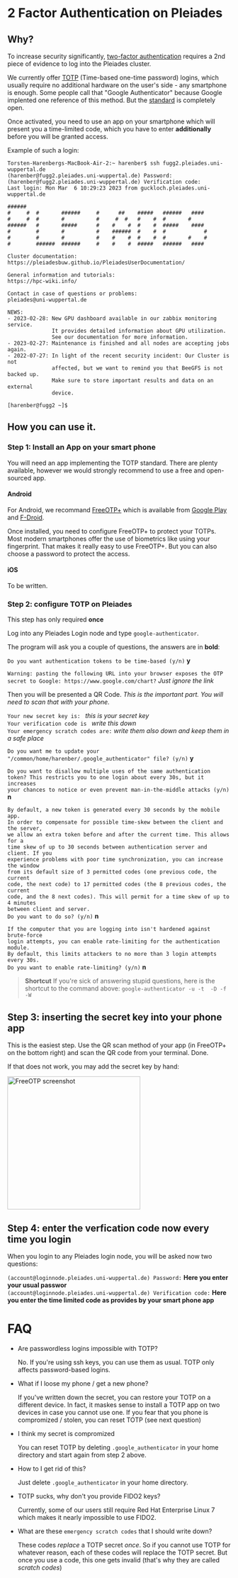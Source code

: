 # 2 Factor Authentication on Pleiades

## Why?

To increase security significantly, [two-factor authentication](https://en.wikipedia.org/wiki/Multi-factor_authentication) requires a 2nd piece of evidence to log into the Pleiades cluster. 

We currently offer [TOTP](https://en.wikipedia.org/wiki/Time-based_one-time_password) (Time-based one-time password) logins, which usually require no additional hardware on the user's side - any smartphone is enough. Some people call that "Google Authenticator" because Google implented one reference of this method. But the [standard](https://datatracker.ietf.org/doc/html/rfc6238) is completely open.

Once activated, you need to use an app on your smartphone which will present you a time-limited code, which you have to enter **additionally** before you will be granted access.

Example of such a login:

```
Torsten-Harenbergs-MacBook-Air-2:~ harenber$ ssh fugg2.pleiades.uni-wuppertal.de
(harenber@fugg2.pleiades.uni-wuppertal.de) Password:
(harenber@fugg2.pleiades.uni-wuppertal.de) Verification code:
Last login: Mon Mar  6 10:29:23 2023 from guckloch.pleiades.uni-wuppertal.de

######
#     #  #       ######     #      ##    #####   ######   ####
#     #  #       #          #     #  #   #    #  #       #
######   #       #####      #    #    #  #    #  #####    ####
#        #       #          #    ######  #    #  #            #
#        #       #          #    #    #  #    #  #       #    #
#        ######  ######     #    #    #  #####   ######   ####

Cluster documentation:
https://pleiadesbuw.github.io/PleiadesUserDocumentation/

General information and tutorials:
https://hpc-wiki.info/

Contact in case of questions or problems:
pleiades@uni-wuppertal.de

NEWS:
- 2023-02-28: New GPU dashboard available in our zabbix monitoring service.
              It provides detailed information about GPU utilization.
              See our documentation for more information.
- 2023-02-27: Maintenance is finished and all nodes are accepting jobs again.
- 2022-07-27: In light of the recent security incident: Our Cluster is not
              affected, but we want to remind you that BeeGFS is not backed up.
              Make sure to store important results and data on an external
              device.

[harenber@fugg2 ~]$
```

## How you can use it.

### Step 1: Install an App on your smart phone

You will need an app implementing the TOTP standard. There are plenty available, however we would strongly recommend to use a free and open-sourced app.

#### Android

For Android, we recommand [FreeOTP+](https://github.com/helloworld1/FreeOTPPlus) which is available from [Google Play](https://play.google.com/store/apps/details?id=org.liberty.android.freeotpplus) and [F-Droid](https://f-droid.org/de/packages/org.liberty.android.freeotpplus/).

Once installed, you need to configure FreeOTP+ to protect your TOTPs. Most modern smartphones offer the use of biometrics like using your fingerprint.  That makes it really easy to use FreeOTP+. But you can also choose a password to protect the access.

#### iOS

To be written.

### Step 2: configure TOTP on Pleiades

This step has only required **once**

Log into any Pleiades Login node and type `google-authenticator`.

The program will ask you a couple of questions, the answers are in **bold**:

`Do you want authentication tokens to be time-based (y/n)` **y**

`Warning: pasting the following URL into your browser exposes the OTP secret to Google:
  https://www.google.com/chart?` *Just ignore the link*

Then you will be presented a QR Code. *This is the important part. You will need to scan that with your phone.*

`Your new secret key is: ` *this is your secret key*\
`Your verification code is ` *write this down*\
`Your emergency scratch codes are:` *write them also down and keep them in a safe place*

`Do you want me to update your "/common/home/harenber/.google_authenticator" file? (y/n)` **y**

`Do you want to disallow multiple uses of the same authentication`\
`token? This restricts you to one login about every 30s, but it increases`\
`your chances to notice or even prevent man-in-the-middle attacks (y/n)` **n**


`By default, a new token is generated every 30 seconds by the mobile app.`\
`In order to compensate for possible time-skew between the client and the server,`\
`we allow an extra token before and after the current time. This allows for a`\
`time skew of up to 30 seconds between authentication server and client. If you`\
`experience problems with poor time synchronization, you can increase the window`\
`from its default size of 3 permitted codes (one previous code, the current`\
`code, the next code) to 17 permitted codes (the 8 previous codes, the current`\
`code, and the 8 next codes). This will permit for a time skew of up to 4 minutes`\
`between client and server.`\
`Do you want to do so? (y/n)` **n**

`If the computer that you are logging into isn't hardened against brute-force`\
`login attempts, you can enable rate-limiting for the authentication module.`\
`By default, this limits attackers to no more than 3 login attempts every 30s.`\
`Do you want to enable rate-limiting? (y/n)` **n**

> **Shortcut** If you're sick of answering stupid questions, here is the shortcut to the command above: `google-authenticator -u -t  -D -f -W`

## Step 3: inserting the secret key into your phone app

This is the easiest step. Use the QR scan method of your app (in FreeOTP+ on the bottom right) and scan the QR code from your terminal. Done.

If that does not work, you may add the secret key by hand:

[<img src="assets/img/freeotp_add_secret.png" alt="FreeOTP screenshot" width="300">](assets/img/freeotp_add_secret.png)

## Step 4: enter the verfication code now every time you login

When you login to any Pleiades login node, you will be asked now two questions:

`(account@loginnode.pleiades.uni-wuppertal.de) Password:` **Here you enter your usual passwor**\
`(account@loginnode.pleiades.uni-wuppertal.de) Verification code:` **Here you enter the time limited code as provides by your smart phone app**

# FAQ

- Are passwordless logins impossible with TOTP?

   No. If you're using ssh keys, you can use them as usual. TOTP only affects password-based logins.

- What if I loose my phone / get a new phone?

   If you've written down the secret, you can restore your TOTP on a different device. In fact, it maskes sense to install a TOTP app on two devices in case you cannot use one. If you fear that you phone is compromized / stolen, you can reset TOTP (see next question)

- I think my secret is compromized

   You can reset TOTP by deleting `.google_authenticator` in your home directory and start again from step 2 above.

- How to I get rid of this?

   Just delete `.google_authenticator` in your home directory.
   
- TOTP sucks, why don't you provide FIDO2 keys?

   Currently, some of our users still require Red Hat Enterprise Linux 7 which makes it nearly impossible to use FIDO2. 
   
- What are these `emergency scratch codes` that I should write down?

   These codes *replace* a TOTP secret *once*. So if you cannot use TOTP for whatever reason, each of these codes will replace the TOTP secret. But once you use a code, this one gets invalid (that's why they are called *scratch codes*) 
